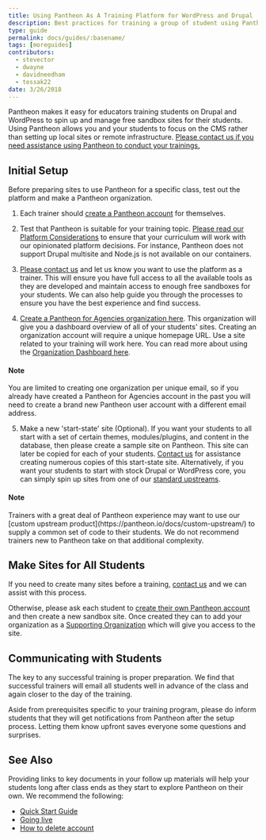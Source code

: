```yaml
---
title: Using Pantheon As A Training Platform for WordPress and Drupal
description: Best practices for training a group of student using Pantheon
type: guide
permalink: docs/guides/:basename/
tags: [moreguides]
contributors:
  - stevector
  - dwayne
  - davidneedham
  - tessak22
date: 3/26/2018
---
```


Pantheon makes it easy for educators training students on Drupal and WordPress to spin up and manage free sandbox sites for their students. Using Pantheon allows you and your students to focus on the CMS rather than setting up local sites or remote infrastructure. [Please contact us if you need assistance using Pantheon to conduct your trainings.](https://pantheon.io/trainers)

## Initial Setup

Before preparing sites to use Pantheon for a specific class, test out the platform and make a Pantheon organization.

 1. Each trainer should [create a Pantheon account](https://pantheon.io/register) for themselves.

 2. Test that Pantheon is suitable for your training topic. [Please read our Platform Considerations](https://pantheon.io/docs/platform-considerations/) to ensure that your curriculum will work with our opinionated platform decisions. For instance, Pantheon does not support Drupal multisite and Node.js is not available on our containers.

 3. [Please contact us](https://pantheon.io/trainers) and let us know you want to use the platform as a trainer. This will ensure you have full access to all the available tools as they are developed and maintain access to enough free sandboxes for your students. We can also help guide you through the processes to ensure you have the best experience and find success.

 4. [Create a Pantheon for Agencies organization here](https://dashboard.pantheon.io/organizations/create-agency). This organization will give you a dashboard overview of all of your students' sites. Creating an organization account will require a unique homepage URL. Use a site related to your training will work here. You can read more about using the [Organization Dashboard here](https://pantheon.io/docs/organizations/).

<div class="alert alert-info">
  <h4 class="info">Note</h4>
  <p markdown="1">
	You are limited to creating one organization per unique email, so if you already have created a Pantheon for Agencies account in the past you will need to create a brand new Pantheon user account with a different email address.  
  </p>
</div>

 5. Make a new 'start-state' site (Optional). If you want your students to all start with a set of certain themes, modules/plugins, and content in the database, then please create a sample site on Pantheon. This site can later be copied for each of your students. [Contact us](https://pantheon.io/trainers) for assistance creating numerous copies of this start-state site. Alternatively, if you want your students to start with stock Drupal or WordPress core, you can simply spin up sites from one of our [standard upstreams](https://pantheon.io/docs/start-state/).

<div class="alert alert-info">
  <h4 class="info">Note</h4>
  <p markdown="1">
Trainers with a great deal of Pantheon experience may want to use our [custom upstream product](https://pantheon.io/docs/custom-upstream/) to supply a common set of code to their students. We do not recommend trainers new to Pantheon take on that additional complexity.
  </p>
</div>

## Make Sites for All Students

If you need to create many sites before a training, [contact us](https://pantheon.io/trainers) and we can assist with this process.

Otherwise, please ask each student to [create their own Pantheon account](https://pantheon.io/register) and then create a new sandbox site.  Once created they can to add your organization as a [Supporting Organization](https://pantheon.io/docs/organization-dashboard/) which will give you access to the site.

## Communicating with Students

 The key to any successful training is proper preparation. We find that successful trainers will email all students well in advance of the class and again closer to the day of the training.

 Aside from prerequisites specific to your training program, please do inform students that they will get notifications from Pantheon after the setup process. Letting them know upfront saves everyone some questions and surprises.

## See Also

 Providing links to key documents in your follow up materials will help your students long after class ends as they start to explore Pantheon on their own. We recommend the following:

 - [Quick Start Guide](https://pantheon.io/docs/guides/quickstart/)
 - [Going live](https://pantheon.io/docs/guides/launch/)
 - [How to delete account](https://pantheon.io/docs/delete-account/)
